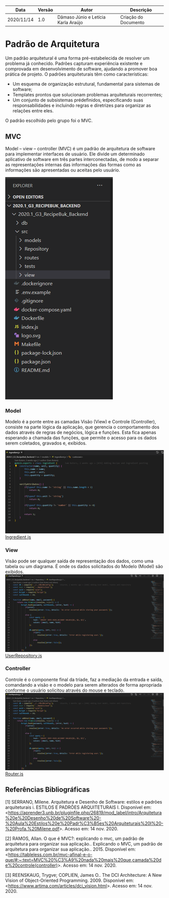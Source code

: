 | Data |Versão| Autor | Descrição |
| ---- | ---- | ----- | --------- |
| 2020/11/14 | 1.0 | Dâmaso Júnio e Letícia Karla Araújo | Criação do Documento|


# Padrão de Arquitetura
Um padrão arquitetural é uma forma pré-estabelecida de resolver um problema já conhecido. Padrões capturam experiência existente e comprovada em
desenvolvimento de software, ajudando a promover boa prática de
projeto. O padrões arquiteturais têm como características:
* Um esquema de organização estrutural, fundamental para sistemas de software;
* Templates prontos que solucionam problemas arquiteturais recorrentes;
* Um conjunto de subsistemas prédefinidos, especificando suas
responsabilidades e incluindo regras e diretrizes para organizar as
relações entre eles.

O padrão escolhido pelo grupo foi o MVC.

## MVC
Model – view – controller (MVC) é um padrão de arquitetura de software para implementar interfaces de usuário. Ele divide um determinado aplicativo de software em três partes interconectadas, de modo a separar as representações internas das informações das formas como as informações são apresentadas ou aceitas pelo usuário.

![](../assets/06-padroes-de-arquitetura/padrao-arquitetural/mvc-padrao-arquitetural.PNG)

### Model
Modelo é a ponte entre as camadas Visão (View) e Controle (Controller), consiste na parte lógica da aplicação, que gerencia o comportamento dos dados através de regras de negócios, lógica e funções. Esta fica apenas esperando a chamada das funções, que permite o acesso para os dados serem coletados, gravados e, exibidos.

![](../assets/06-padroes-de-arquitetura/padrao-arquitetural/mvc-model-padrao-arquitetural.PNG)
[Ingredient.js](https://github.com/UnBArqDsw/2020.1_G3_RecipeBuk_Backend/blob/dev/src/models/Ingredient.js)
### View
Visão pode ser qualquer saída de representação dos dados, como uma tabela ou um diagrama. É onde os dados solicitados do Modelo (Model) são exibidos.
![](../assets/06-padroes-de-arquitetura/padrao-arquitetural/mvc-view-padrao-arquitetural.PNG)
[UserRepository.js ](https://github.com/UnBArqDsw/2020.1_G3_RecipeBuk_Backend/blob/dev/src/Repository/UserRepository.js)
### Controller
Controle é o componente final da tríade, faz a mediação da entrada e saída, comandando a visão e o modelo para serem alterados de forma apropriada conforme o usuário solicitou através do mouse e teclado.
![](../assets/06-padroes-de-arquitetura/padrao-arquitetural/mvc-view-padrao-arquitetural.PNG)
[Router.js ](https://github.com/UnBArqDsw/2020.1_G3_RecipeBuk_Backend/blob/dev/src/routes/Router.js)
## Referências Bibliográficas
[1] SERRANO, Milene. Arquitetura e Desenho de Software: estilos e padrões arquiteturais i. ESTILOS E PADRÕES ARQUITETURAIS I. Disponível em: <<https://aprender3.unb.br/pluginfile.php/26819/mod_label/intro/Arquitetura%20e%20Desenho%20de%20Software%20-%20Aula%20Estilos%20e%20Padr%C3%B5es%20Arquiteturais%20I%20-%20Profa.%20Milene.pdf>>. Acesso em: 14 nov. 2020.

[2] RAMOS, Allan. O que é MVC?: explicando o mvc, um padrão de arquitetura para organizar sua aplicação.. Explicando o MVC, um padrão de arquitetura para organizar sua aplicação.. 2015. Disponível em: <<https://tableless.com.br/mvc-afinal-e-o-que/#:~:text=MVC%20%C3%A9%20nada%20mais%20que,camada%20de%20controle(controller)>>. Acesso em: 14 nov. 2020.

[3] REENSKAUG, Trygve; COPLIEN, James O.. The DCI Architecture: A New Vision of Object-Oriented Programming. 2009. Disponível em: <<https://www.artima.com/articles/dci_vision.html>>. Acesso em: 14 nov. 2020.